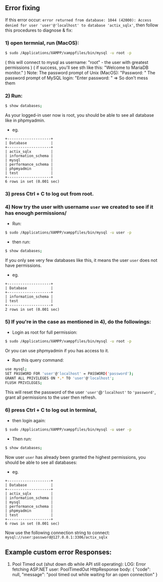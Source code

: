 ## Error fixing
If this error occur: ` error returned from database: 1044 (42000): Access denied for user 'user'@'localhost' to database 'actix_sqlx' `, 
then follow this procedures to diagnose & fix:

### 1) open termnial, run (MacOS):   
```bash
$ sudo /Applications/XAMPP/xamppfiles/bin/mysql -u root -p
```
( this will connect to mysql as username: "root" - the user with greatest permissions )
( if success, you'll see sth like this: "Welcome to MariaDB monitor." )
Note:  The password prompt of Unix (MacOS): "Password: "
       The password prompt of MySQL login: "Enter password: "
       => So don't mess them 
       
### 2) Run: 
```bash
$ show databases;
```

As your logged-in user now is root, you should be able to see all database like in phpmyadmin.
* eg. 
```
+--------------------+
| Database           |
+--------------------+
| actix_sqlx         |
| information_schema |
| mysql              |
| performance_schema |
| phpmyadmin         |
| test               |
+--------------------+
6 rows in set (0.001 sec)
```

### 3) press Ctrl + C to log out from root.

### 4) Now try the user with username `user` we created to see if it has enough permissions/
* Run:   
```bash
$ sudo /Applications/XAMPP/xamppfiles/bin/mysql -u user -p
```
* then run:
```bash
$ show databases;
```

If you only see very few databases like this, it means the user `user` does not have permissions.
* eg.
```
+--------------------+
| Database           |
+--------------------+
| information_schema |
| test               |
+--------------------+
2 rows in set (0.001 sec)
```

### 5) If you're in the case as mentioned in 4), do the followings:
* Login as root for full permission:  
```bash
$ sudo /Applications/XAMPP/xamppfiles/bin/mysql -u root -p
```

Or you can use phpmyadmin if you has access to it.
* Run this query command:
```bash
use mysql;
SET PASSWORD FOR 'user'@'localhost' = PASSWORD('password');
GRANT ALL PRIVILEGES ON *.* TO 'user'@'localhost';
FLUSH PRIVILEGES;
```
This will reset the password of the user `'user'`@`'localhost'` to `'password'`,
grant all permissions to the user then refresh.

### 6) press Ctrl + C to log out in terminal,
* then login again:
```bash
$ sudo /Applications/XAMPP/xamppfiles/bin/mysql -u user -p
```
* Then run:
```bash
$ show databases;
```
Now user `user` has already been granted the highest permissions, you should be able to see all databases:
* eg.
```
+--------------------+
| Database           |
+--------------------+
| actix_sqlx         |
| information_schema |
| mysql              |
| performance_schema |
| phpmyadmin         |
| test               |
+--------------------+
6 rows in set (0.001 sec)
```
Now use the following connection string to connect: `mysql://user:password@127.0.0.1:3306/actix_sqlx`


## Example custom error Responses:

1. Pool Timed out (shut down db while API still operating):
LOG: Error fetching ASP.NET user: PoolTimedOut
HttpResponse body:
{
    "code": null,
    "message": "pool timed out while waiting for an open connection"
}